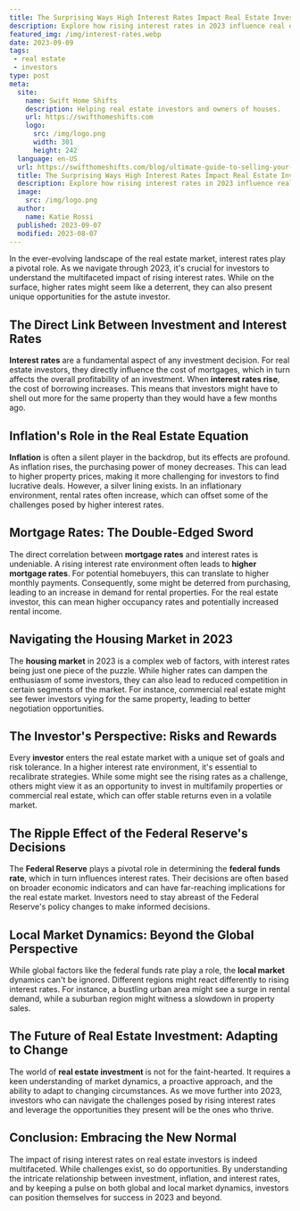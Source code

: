 ```yaml
---
title: The Surprising Ways High Interest Rates Impact Real Estate Investors
description: Explore how rising interest rates in 2023 influence real estate investments. Understand the challenges and opportunities they present for investors.
featured_img: /img/interest-rates.webp
date: 2023-09-09
tags:
 - real estate
 - investors
type: post
meta:
  site:
    name: Swift Home Shifts
    description: Helping real estate investors and owners of houses.
    url: https://swifthomeshifts.com
    logo:
      src: /img/logo.png
      width: 301
      height: 242
  language: en-US
  url: https://swifthomeshifts.com/blog/ultimate-guide-to-selling-your-house-quickly/
  title: The Surprising Ways High Interest Rates Impact Real Estate Investors
  description: Explore how rising interest rates in 2023 influence real estate investments. Understand the challenges and opportunities they present for investors.
  image:
    src: /img/logo.png
  author:
    name: Katie Rossi
  published: 2023-09-07
  modified: 2023-08-07
---
```


In the ever-evolving landscape of the real estate market, interest rates play a pivotal role. As we navigate through 2023, it's crucial for investors to understand the multifaceted impact of rising interest rates. While on the surface, higher rates might seem like a deterrent, they can also present unique opportunities for the astute investor.

## The Direct Link Between Investment and Interest Rates

**Interest rates** are a fundamental aspect of any investment decision. For real estate investors, they directly influence the cost of mortgages, which in turn affects the overall profitability of an investment. When **interest rates rise**, the cost of borrowing increases. This means that investors might have to shell out more for the same property than they would have a few months ago.

## Inflation's Role in the Real Estate Equation

**Inflation** is often a silent player in the backdrop, but its effects are profound. As inflation rises, the purchasing power of money decreases. This can lead to higher property prices, making it more challenging for investors to find lucrative deals. However, a silver lining exists. In an inflationary environment, rental rates often increase, which can offset some of the challenges posed by higher interest rates.

## Mortgage Rates: The Double-Edged Sword

The direct correlation between **mortgage rates** and interest rates is undeniable. A rising interest rate environment often leads to **higher mortgage rates**. For potential homebuyers, this can translate to higher monthly payments. Consequently, some might be deterred from purchasing, leading to an increase in demand for rental properties. For the real estate investor, this can mean higher occupancy rates and potentially increased rental income.

## Navigating the Housing Market in 2023

The **housing market** in 2023 is a complex web of factors, with interest rates being just one piece of the puzzle. While higher rates can dampen the enthusiasm of some investors, they can also lead to reduced competition in certain segments of the market. For instance, commercial real estate might see fewer investors vying for the same property, leading to better negotiation opportunities.

## The Investor's Perspective: Risks and Rewards

Every **investor** enters the real estate market with a unique set of goals and risk tolerance. In a higher interest rate environment, it's essential to recalibrate strategies. While some might see the rising rates as a challenge, others might view it as an opportunity to invest in multifamily properties or commercial real estate, which can offer stable returns even in a volatile market.

## The Ripple Effect of the Federal Reserve's Decisions

The **Federal Reserve** plays a pivotal role in determining the **federal funds rate**, which in turn influences interest rates. Their decisions are often based on broader economic indicators and can have far-reaching implications for the real estate market. Investors need to stay abreast of the Federal Reserve's policy changes to make informed decisions.

## Local Market Dynamics: Beyond the Global Perspective

While global factors like the federal funds rate play a role, the **local market** dynamics can't be ignored. Different regions might react differently to rising interest rates. For instance, a bustling urban area might see a surge in rental demand, while a suburban region might witness a slowdown in property sales.

## The Future of Real Estate Investment: Adapting to Change

The world of **real estate investment** is not for the faint-hearted. It requires a keen understanding of market dynamics, a proactive approach, and the ability to adapt to changing circumstances. As we move further into 2023, investors who can navigate the challenges posed by rising interest rates and leverage the opportunities they present will be the ones who thrive.

## Conclusion: Embracing the New Normal

The impact of rising interest rates on real estate investors is indeed multifaceted. While challenges exist, so do opportunities. By understanding the intricate relationship between investment, inflation, and interest rates, and by keeping a pulse on both global and local market dynamics, investors can position themselves for success in 2023 and beyond.